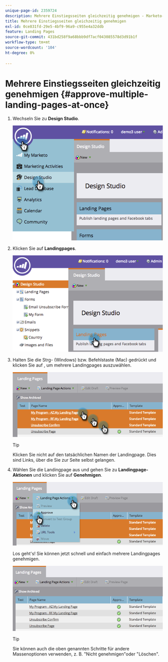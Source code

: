 ```yaml
---
unique-page-id: 2359724
description: Mehrere Einstiegsseiten gleichzeitig genehmigen - Marketo-Dokumente - Produktdokumentation
title: Mehrere Einstiegsseiten gleichzeitig genehmigen
exl-id: 0ce831fd-29e5-4bf9-96a9-c955e4a32ddb
feature: Landing Pages
source-git-commit: 431bd258f9a68bbb9df7acf043085578d3d91b1f
workflow-type: tm+mt
source-wordcount: '104'
ht-degree: 0%

---
```


# Mehrere Einstiegsseiten gleichzeitig genehmigen {#approve-multiple-landing-pages-at-once}

1. Wechseln Sie zu **Design Studio**.

   ![](assets/image2014-9-17-11-3a35-3a5.png)

1. Klicken Sie auf **Landingpages**.

   ![](assets/image2014-9-17-11-3a35-3a11.png)

1. Halten Sie die Strg- (Windows) bzw. Befehlstaste (Mac) gedrückt und klicken Sie auf , um mehrere Landingpages auszuwählen.

   ![](assets/image2014-9-17-11-3a35-3a19.png)

   >[!TIP]
   >
   >Klicken Sie nicht auf den tatsächlichen Namen der Landingpage. Dies sind Links, über die Sie zur Seite selbst gelangen.

1. Wählen Sie die Landingpage aus und gehen Sie zu **Landingpage-Aktionen** und klicken Sie auf **Genehmigen**.

   ![](assets/image2014-9-17-11-3a35-3a27.png)

   Los geht&#39;s! Sie können jetzt schnell und einfach mehrere Landingpages genehmigen.

   ![](assets/image2014-9-17-11-3a35-3a36.png)

   >[!TIP]
   >
   >Sie können auch die oben genannten Schritte für andere Massenoptionen verwenden, z. B. &quot;Nicht genehmigen&quot;oder &quot;Löschen&quot;.
